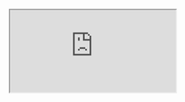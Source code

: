 <!-- # _Welcome to Norlin's Github!_ -->
<!--  <p align="center"> 
  <img src="https://profile-counter.glitch.me/ElegantAnkster/count.svg" />
</p>
<details> <!--<details>-->
<!-- <summary> 🙋‍♀️ <b>My Github Stats</b>: </summary>
<br>
<p align = "center">  
   <a href="https://https://github.com/ElegantAnkster" class="rich-diff-level-one">
    <img src="https://github-readme-stats.vercel.app/api?username=ElegantAnkster&hide_title=true&show_icons=true&icon_color=333&title_color=333&text_color=777&count_private=true&include_all_commits=true"> -->
<!--     <![Minji's Stats](https://github-readme-stats.vercel.app/api?username=minji-o-j&hide_title=true&show_icons=true&icon_color=333&title_color=333&text_color=777&count_private=true&include_all_commits=true)>
  </a> 
</p> 
</details> -->
<p align = "center">  
  <iframe   src="https://github.com/ElegantNorlin/ElegantNorlin/blob/main/README.md" width="" height=""   frameborder="1/0"  name="iframe名称"     scrolling="yes/no/auto">   
  </iframe>
</p> 
